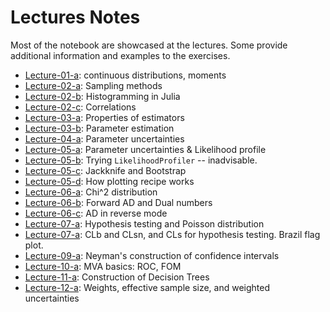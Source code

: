 # Lectures Notes

Most of the notebook are showcased at the lectures. Some provide additional information and examples to the exercises.

- [Lecture-01-a](lecture-01-ajl): continuous distributions, moments
- [Lecture-02-a](lecture-02-a.jl): Sampling methods
- [Lecture-02-b](lecture-02-b.jl): Histogramming in Julia
- [Lecture-02-c](lecture-02-c.jl): Correlations
- [Lecture-03-a](lecture-03-a.jl): Properties of estimators
- [Lecture-03-b](lecture-03-b.jl): Parameter estimation
- [Lecture-04-a](lecture-04-a.jl): Parameter uncertainties
- [Lecture-05-a](lecture-05-a.jl): Parameter uncertainties & Likelihood profile
- [Lecture-05-b](lecture-05-b.jl): Trying `LikelihoodProfiler` -- inadvisable.
- [Lecture-05-c](lecture-05-c.jl): Jackknife and Bootstrap
- [Lecture-05-d](lecture-05-c.jl): How plotting recipe works
- [Lecture-06-a](lecture-06-a.jl): Chi^2 distribution
- [Lecture-06-b](lecture-06-b.jl): Forward AD and Dual numbers
- [Lecture-06-c](lecture-06-c.jl): AD in reverse mode
- [Lecture-07-a](lecture-07-a.jl): Hypothesis testing and Poisson distribution
- [Lecture-07-a](lecture-08-a.jl): CLb and CLsn, and CLs for hypothesis testing. Brazil flag plot.
- [Lecture-09-a](lecture-09-a.jl): Neyman's construction of confidence intervals
- [Lecture-10-a](lecture-10-a.jl): MVA basics: ROC, FOM
- [Lecture-11-a](lecture-11-a.jl): Construction of Decision Trees
- [Lecture-12-a](lecture-12-a.jl): Weights, effective sample size, and weighted uncertainties
